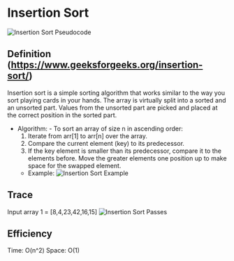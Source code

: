 #  Insertion Sort

![Insertion Sort Pseudocode](./Sorting/insertionSortPseudoCode.jpg)

## Definition (https://www.geeksforgeeks.org/insertion-sort/)
Insertion sort is a simple sorting algorithm that works similar to the way you sort playing cards in your hands. The array is virtually split into a sorted and an unsorted part. Values from the unsorted part are picked and placed at the correct position in the sorted part.
  -  Algorithm:
    -  To sort an array of size n in ascending order: 
        1.  Iterate from arr[1] to arr[n] over the array. 
        2.  Compare the current element (key) to its predecessor. 
        3.  If the key element is smaller than its predecessor, compare it to the elements before. Move the greater elements one position up to make space for the swapped element.
        -  Example:
        ![Insertion Sort Example](./Sorting/insertionsort.png)

##  Trace
Input array 1 = [8,4,23,42,16,15]
![Insertion Sort Passes](./Sorting/insertionSortPasses.jpg)


## Efficiency

Time:  O(n^2)
Space:  O(1)
